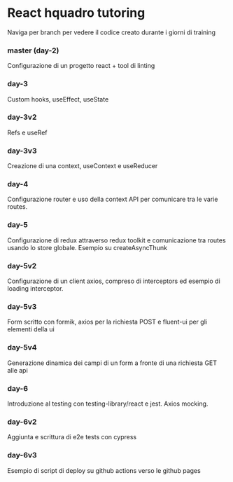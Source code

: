 # React hquadro tutoring

Naviga per branch per vedere il codice creato durante i giorni di training

### master (day-2)

Configurazione di un progetto react + tool di linting

### day-3

Custom hooks, useEffect, useState

### day-3v2

Refs e useRef

### day-3v3

Creazione di una context, useContext e useReducer

### day-4

Configurazione router e uso della context API per comunicare tra le varie routes.

### day-5

Configurazione di redux attraverso redux toolkit e comunicazione tra routes usando lo store globale.
Esempio su createAsyncThunk

### day-5v2

Configurazione di un client axios, compreso di interceptors ed esempio di loading interceptor.

### day-5v3

Form scritto con formik, axios per la richiesta POST e fluent-ui per gli elementi della ui

### day-5v4

Generazione dinamica dei campi di un form a fronte di una richiesta GET alle api

### day-6

Introduzione al testing con testing-library/react e jest.
Axios mocking.

### day-6v2

Aggiunta e scrittura di e2e tests con cypress

### day-6v3

Esempio di script di deploy su github actions verso le github pages
